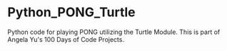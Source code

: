 # Python_PONG_Turtle
Python code for playing PONG utilizing the Turtle Module.  This is part of Angela Yu's 100 Days of Code Projects.
